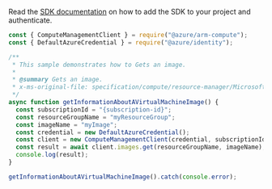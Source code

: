 Read the [SDK documentation](https://github.com/Azure/azure-sdk-for-js/blob/%40azure%2Farm-compute_17.3.1/sdk/compute/arm-compute/README.md) on how to add the SDK to your project and authenticate.

```javascript
const { ComputeManagementClient } = require("@azure/arm-compute");
const { DefaultAzureCredential } = require("@azure/identity");

/**
 * This sample demonstrates how to Gets an image.
 *
 * @summary Gets an image.
 * x-ms-original-file: specification/compute/resource-manager/Microsoft.Compute/stable/2021-11-01/examples/compute/GetInformationAboutAnImage.json
 */
async function getInformationAboutAVirtualMachineImage() {
  const subscriptionId = "{subscription-id}";
  const resourceGroupName = "myResourceGroup";
  const imageName = "myImage";
  const credential = new DefaultAzureCredential();
  const client = new ComputeManagementClient(credential, subscriptionId);
  const result = await client.images.get(resourceGroupName, imageName);
  console.log(result);
}

getInformationAboutAVirtualMachineImage().catch(console.error);
```
